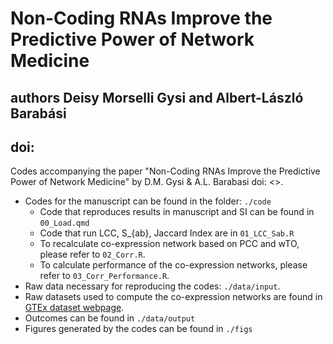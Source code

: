 # Non-Coding RNAs Improve the Predictive Power of Network Medicine
## authors Deisy Morselli Gysi and Albert-László Barabási
## doi:


Codes accompanying the paper "Non-Coding RNAs Improve the Predictive Power of Network Medicine" by D.M. Gysi & A.L. Barabasi doi: \<\>.

-   Codes for the manuscript can be found in the folder: `./code`
    -   Code that reproduces results in manuscript and SI can be found in `00_Load.qmd`
    -   Code that run LCC, S\_{ab}, Jaccard Index are in `01_LCC_Sab.R`
    -   To recalculate co-expression network based on PCC and wTO, please refer to `02_Corr.R`.
    -   To calculate performance of the co-expression networks, please refer to `03_Corr_Performance.R`.
-   Raw data necessary for reproducing the codes: `./data/input`.
-   Raw datasets used to compute the co-expression networks are found in [GTEx dataset webpage](https://www.gtexportal.org/home/datasets "GTEx dataset webpage").
-   Outcomes can be found in `./data/output`
-   Figures generated by the codes can be found in `./figs`

